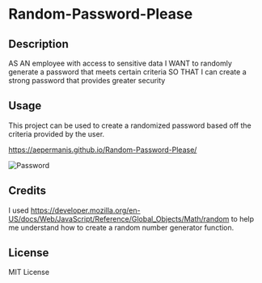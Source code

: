 # Random-Password-Please


## Description

AS AN employee with access to sensitive data
I WANT to randomly generate a password that meets certain criteria
SO THAT I can create a strong password that provides greater security


## Usage

This project can be used to create a randomized password based off the criteria provided by the user. 

https://aepermanis.github.io/Random-Password-Please/

![Password](assets/images/screenshot.png)


## Credits

I used https://developer.mozilla.org/en-US/docs/Web/JavaScript/Reference/Global_Objects/Math/random to help me understand how to create a random number generator function.

## License

MIT License


